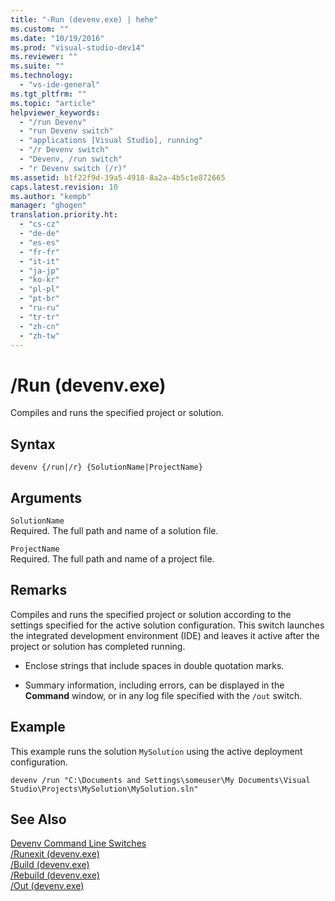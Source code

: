 ```yaml
---
title: "-Run (devenv.exe) | hehe"
ms.custom: ""
ms.date: "10/19/2016"
ms.prod: "visual-studio-dev14"
ms.reviewer: ""
ms.suite: ""
ms.technology: 
  - "vs-ide-general"
ms.tgt_pltfrm: ""
ms.topic: "article"
helpviewer_keywords: 
  - "/run Devenv"
  - "run Devenv switch"
  - "applications [Visual Studio], running"
  - "/r Devenv switch"
  - "Devenv, /run switch"
  - "r Devenv switch (/r)"
ms.assetid: b1f22f9d-39a5-4918-8a2a-4b5c1e872665
caps.latest.revision: 10
ms.author: "kempb"
manager: "ghogen"
translation.priority.ht: 
  - "cs-cz"
  - "de-de"
  - "es-es"
  - "fr-fr"
  - "it-it"
  - "ja-jp"
  - "ko-kr"
  - "pl-pl"
  - "pt-br"
  - "ru-ru"
  - "tr-tr"
  - "zh-cn"
  - "zh-tw"
---
```

# /Run (devenv.exe)
Compiles and runs the specified project or solution.  
  
## Syntax  
  
```  
devenv {/run|/r} {SolutionName|ProjectName}  
```  
  
## Arguments  
 `SolutionName`  
 Required. The full path and name of a solution file.  
  
 `ProjectName`  
 Required. The full path and name of a project file.  
  
## Remarks  
 Compiles and runs the specified project or solution according to the settings specified for the active solution configuration. This switch launches the integrated development environment (IDE) and leaves it active after the project or solution has completed running.  
  
-   Enclose strings that include spaces in double quotation marks.  
  
-   Summary information, including errors, can be displayed in the **Command** window, or in any log file specified with the `/out` switch.  
  
## Example  
 This example runs the solution `MySolution` using the active deployment configuration.  
  
```  
devenv /run "C:\Documents and Settings\someuser\My Documents\Visual Studio\Projects\MySolution\MySolution.sln"  
```  
  
## See Also  
 [Devenv Command Line Switches](../reference/devenv-command-line-switches.md)   
 [/Runexit (devenv.exe)](../reference/-runexit--devenv.exe-.md)   
 [/Build (devenv.exe)](../reference/-build--devenv.exe-.md)   
 [/Rebuild (devenv.exe)](../reference/-rebuild--devenv.exe-.md)   
 [/Out (devenv.exe)](../reference/-out--devenv.exe-.md)
